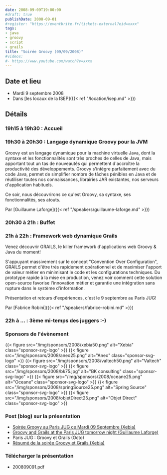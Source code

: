 ```yaml
---
date: 2008-09-09T19:00:00
#draft: true
publishDate: 2008-09-01
#register: "https://eventbrite.fr/tickets-external?eid=xxxx"
tags:
- java
- groovy
- script
- grails
title: "Soirée Groovy (09/09/2008)"
#videos: 
#- https://www.youtube.com/watch?v=xxxx
---
```


## Date et lieu

* Mardi 9 septembre 2008
* Dans [les locaux de la ISEP]({{< ref "/location/isep.md" >}})
<!-- Photos - 148 participants -->

## Détails

### 19h15 à 19h30 : Accueil

### 19h30 à 20h30 : Langage dynamique Groovy pour la JVM

Groovy est un langage dynamique pour la machine virtuelle Java, dont la syntaxe et les fonctionnalités sont très proches de celles de Java, mais apportant tout un tas de nouveautés qui permettent d'accroître la productivité des développements. Groovy s'intègre parfaitement avec du code Java, permet de simplifier nombre de tâches pénibles en Java et de réutiliser toutes nos connaissances, librairies JAR existantes, nos serveurs d'application habituels.

Ce soir, nous découvrirons ce qu'est Groovy, sa syntaxe, ses fonctionnalités, ses atouts.

Par [Guillaume Laforge]({{< ref "/speakers/guillaume-laforge.md" >}})

### 20h30 à 21h : Buffet

### 21h à 22h : Framework web dynamique Grails

Venez découvrir GRAILS, le killer framework d'applications web Groovy & Java du moment!

S'appuyant massivement sur le concept "Convention Over Configuration", GRAILS permet d'être très rapidement opérationnel et de maximiser l'apport de valeur métier en minimisant le code et les configurations techniques. Du prototype rapide à la mise en production, venez voir comment cette solution open-source favorise l'innovation métier et garantie une intégration sans rupture dans le système d'information.

Présentation et retours d'expériences, c'est le 9 septembre au Paris JUG!

Par [Fabrice Robini]({{< ref "/speakers/fabrice-robini.md" >}})

### 22h à ... : 3ème mi-temps des juggers :-) 

### Sponsors de l'évènement

{{< figure src="/img/sponsors/2008/xebia50.png" alt="Xebia" class="sponsor-svg-logo" >}}
{{< figure src="/img/sponsors/2008/aneo25.png" alt="Aneo" class="sponsor-svg-logo" >}}
{{< figure src="/img/sponsors/2008/valtech50.png" alt="Valtech" class="sponsor-svg-logo" >}}
{{< figure src="/img/sponsors/2008/bk75.jpg" alt="BK consulting" class="sponsor-svg-logo" >}}
{{< figure src="/img/sponsors/2008/oceane25.png" alt="Oceane" class="sponsor-svg-logo" >}}
{{< figure src="/img/sponsors/2008/springSource25.png" alt="Spring Source" class="sponsor-svg-logo" >}}
{{< figure src="/img/sponsors/2008/objetDirect25.png" alt="Objet Direct" class="sponsor-svg-logo" >}}

### Post (blog) sur la présentation

* [Soirée Groovy au Paris JUG ce Mardi 09 Septembre (Xebia)](http://blog.xebia.fr/2008/09/08/revue-de-presse-xebia-73/#SoireGroovyauParisJUGceMardiSe)
* [Groovy and Grails at the Paris JUG tomorrow night (Guillaume Laforge)](http://glaforge.appspot.com/article/groovy-and-grails-at-the-paris-jug-tomorrow-night)
* Paris JUG : Groovy et Grails (Octo)
* [Résumé de la soirée Groovy et Grails (Xebia)](http://blog.xebia.fr/2008/09/10/paris-jug-resume-de-la-soiree-groovy-et-grails/)

### Télécharger la présentation

* 200809091.pdf
